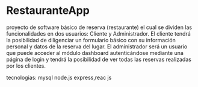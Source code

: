 # RestauranteApp

proyecto de software básico de reserva (restaurante) el cual se dividen las funcionalidades en dos usuarios: Cliente y Administrador. El cliente tendrá la posibilidad de diligenciar un formulario básico con su información personal y datos de la reserva del lugar. El administrador será un usuario que puede acceder al módulo dashboard  autenticándose mediante una página de login y tendrá la posibilidad de ver todas las reservas realizadas por los
clientes.

tecnologias: mysql node.js express,reac js

